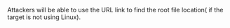 Attackers will be able to use the URL link to find the root file location( if the target is not using Linux).